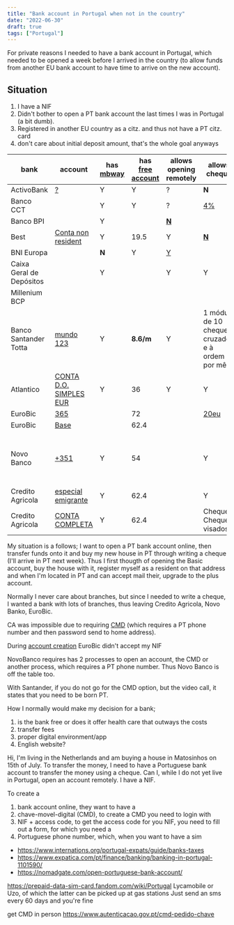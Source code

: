 ```yaml
---
title: "Bank account in Portugal when not in the country"
date: "2022-06-30"
draft: true
tags: ["Portugal"]
---
```


For private reasons I needed to have a bank account in Portugal,
which needed to be opened a week before I arrived in the country
(to allow funds from another EU bank account to have time to arrive on the new account).

## Situation

1. I have a NIF
2. Didn't bother to open a PT bank account the last times I was in Portugal (a bit dumb).
3. Registered in another EU country as a citz. and thus not have a PT citz. card
4. don't care about initial deposit amount, that's the whole goal anyways






| bank | account | has [mbway](https://www.mbway.pt/bancos-aderentes/) | has [free account](https://www.internations.org/portugal-expats/guide/banks-taxes) | allows opening remotely | allows cheque | allows foreigner | health care | English website | branches throughout PT |
| --- | --- | --- | --- | --- | --- | --- | --- | --- | --- |
| ActivoBank | [?](https://www.activobank.pt/en) | Y | Y | ? | **N** | **N** |
| Banco CCT | | Y | Y | ? | [4%](https://clientebancario.bportugal.pt/sites/default/files/precario/0193_/0193_PRE.pdf) | **[N](https://abrirconta.bancoctt.pt/#/Home)** |
| Banco BPI | | Y | | **[N](https://www.bancobpi.pt/en/retail/accounts/open-an-account)** |
| Best | [Conta non resident](https://www.bancobest.pt/enu/best_contas) | Y | 19.5 | Y | **[N](https://www.bancobest.pt/ptg/bestsite/best_docs/Doc_Info_Comissoes_Conta_Non_Resident.pdf)** | Y |
| BNI Europa | | **N** | Y | [Y](https://internet.bnieuropa.pt/Modules/AccountOpening/AccountOpeningStart.aspx) |
| Caixa Geral de Depósitos | | Y | | Y | Y | **[N](https://www.cgd.pt/Particulares/Contas/Abertura-conta/Pages/Abertura-conta.aspx)** |
| Millenium BCP | | | | | | **[N](https://ind.millenniumbcp.pt/en/Particulares/Contas/Pages/Conta-Millennium.aspx)** |
| Banco Santander Totta | [mundo 123](https://www.santander.pt/contas/conta-mundo-123) | Y | **8.6/m** | Y | 1 módulo de 10 cheques cruzados e à ordem por mês |
| Atlantico | [CONTA D.O. SIMPLES EUR](https://www.atlantico.eu/particulares) | Y | 36 | Y | Y | Y | | Y | **N** |
| EuroBic | [365](https://www.eurobic.pt/dia-a-dia/conta-eurobic-365) | | 72 | | [20eu](https://www.eurobic.pt/-/media/8816ECD47B7D46089F43426FC19B21F6.ashx) | Y | | N | Y |
| EuroBic | [Base](https://www.eurobic.pt/dia-a-dia/conta-base) | | 62.4 | | | | | N | Y |
| Novo Banco | [+351](https://www.novobanco.pt/particulares/contas/todas-as-contas?compare=contas-pacote-conta-100&compare=contas-pacote-conta-360&compare=contas-pacote-conta-100-re) | Y | 54 | | Y | Com condição de emigrante ou não residentes | Y | N | Y |
| Credito Agricola | [especial emigrante](https://www.creditoagricola.pt/para-mim/dia-a-dia/conta-especial-emigrante?phrase=undefined&segment=8708fd0f98064193b6d51bd45a5bcf8a) | Y | 62.4 | | Y | Y | | N | Y |
| Credito Agricola | [CONTA COMPLETA](https://www.creditoagricola.pt/para-mim/dia-a-dia/conta-completa?phrase=undefined&segment=451496444e0541d2843c770fc9b025f4) | Y | 62.4 | | Cheques, Cheques visados | | | N | Y |



My situation is a follows; I want to open a PT bank account online, then transfer funds onto it and buy my new house in PT through writing a cheque (I'll arrive in PT next week). Thus I first thougth of opening the Basic account, buy the house with it, register myself as a resident on that address and when I'm located in PT and can accept mail their, upgrade to the plus account.


Normally I never care about branches,
but since I needed to write a cheque,
I wanted a bank with lots of branches,
thus leaving
Credito Agricola, Novo Banko, EuroBic.

CA was impossible due to requiring [CMD](https://www.autenticacao.gov.pt/a-chave-movel-digital)
(which requires a PT phone number and then password send to home address).

During
[account creation](https://apps.eurobic.pt/Login_eUI/RegisterMC.aspx)
EuroBic didn't accept my NIF

NovoBanco requires has 2 processes to open an account, the CMD or another process, which requires a PT phone number.
Thus Novo Banco is off the table too.

With Santander, if you do not go for the CMD option, but the video call,
it states that you need to be born PT.



How I normally would make my decision for a bank;
1. is the bank free or does it offer health care that outways the costs
2. transfer fees
3. proper digital environment/app
4. English website?



Hi, I'm living in the Netherlands and am buying a house in Matosinhos on 15th of July. To transfer the money, I need to have a Portuguese bank account to transfer the money using a cheque. Can I, while I do not yet live in Portugal, open an account remotely. I have a NIF.


To create a 
1. bank account online, they want to have a
2. chave-movel-digital (CMD), to create a CMD you need to login with
3. NIF + access code, to get the access code for you NIF, you need to fill out a form, for which you need a
4. Portuguese phone number, which, when you want to have a sim 

- https://www.internations.org/portugal-expats/guide/banks-taxes
- https://www.expatica.com/pt/finance/banking/banking-in-portugal-1101590/
- https://nomadgate.com/open-portuguese-bank-account/

https://prepaid-data-sim-card.fandom.com/wiki/Portugal
Lycamobile or Uzo, of which the latter can be picked up at gas stations
Just send an sms every 60 days and you're fine

get CMD in person
https://www.autenticacao.gov.pt/cmd-pedido-chave

